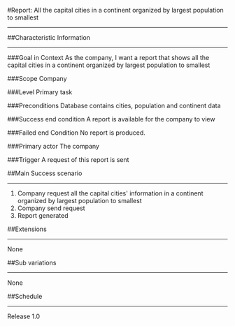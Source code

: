 #Report: All the capital cities in a continent organized by largest population to smallest

---
##Characteristic Information

---
###Goal in Context
As the company, I want a report that shows all the capital cities in a continent organized by largest population to smallest

###Scope
Company

###Level
Primary task

###Preconditions
Database contains cities, population and continent data

###Success end condition
A report is available for the company to view

###Failed end Condition
No report is produced.

###Primary actor
The company

###Trigger
A request of this report is sent

##Main Success scenario

---
1. Company request all the capital cities' information in a continent organized by largest population to smallest
2. Company send request
3. Report generated

##Extensions

---
None

##Sub variations

---
None

##Schedule

---
Release 1.0

